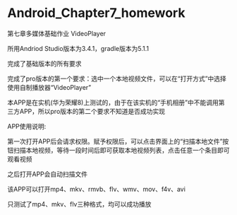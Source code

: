 # Android_Chapter7_homework
第七章多媒体基础作业 VideoPlayer

所用Andriod Studio版本为3.4.1，gradle版本为5.1.1

完成了基础版本的所有要求

完成了pro版本的第一个要求：选中一个本地视频文件，可以在“打开方式”中选择使用自制播放器“VideoPlayer”

本APP是在实机(华为荣耀8)上测试的，由于在该实机的“手机相册”中不能调用第三方APP，所以pro版本的第二个要求不知道是否成功实现

APP使用说明:

第一次打开APP后会请求权限。赋予权限后，可以点击界面上的“扫描本地文件”按钮扫描本地视频，等待一段时间后即可获取本地视频列表，点击任意一个条目即可观看视频

之后打开APP会自动扫描文件

该APP可以打开mp4、mkv、rmvb、flv、wmv、mov、f4v、avi

只测试了mp4、mkv、flv三种格式，均可以成功播放



